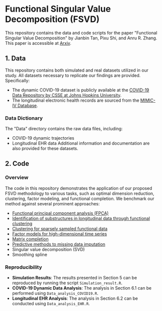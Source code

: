 # Functional Singular Value Decomposition (FSVD)

This repository contains the data and code scripts for the paper "Functional Singular Value Decomposition" by Jianbin Tan, Pixu Shi, and Anru R. Zhang. This paper is accessible at [Arxiv](https://arxiv.org/pdf/2410.03619).

## 1. Data

This repository contains both simulated and real datasets utilized in our study. All datasets necessary to replicate our findings are provided. Specifically: 
- The dynamic COVID-19 dataset is publicly available at the [COVID-19 Data Repository by CSSE at Johns Hopkins University](https://github.com/CSSEGISandData/COVID-19). 
- The longitudinal electronic health records are sourced from the [MIMIC-IV Database](https://physionet.org/content/mimiciv/3.0/).

### Data Dictionary
The "Data" directory contains the raw data files, including:
- COVID-19 dynamic trajectories
- Longitudinal EHR data
Additional information and documentation are also provided for these datasets.

## 2. Code
### Overview
The code in this repository demonstrates the application of our proposed FSVD methodology to various tasks, such as optimal dimension reduction, clustering, factor modeling, and functional completion. We benchmark our method against several prominent approaches:
- [Functional principal component analysis (FPCA)](https://cran.r-project.org/web/packages/fdapace/)
- [Identification of substructures in longitudinal data through functional clustering](https://cran.r-project.org/web/packages/fdapace/)
- [Clustering for sparsely sampled functional data](https://www.tandfonline.com/doi/abs/10.1198/016214503000189)
- [Factor models for high-dimensional time series](https://cran.r-project.org/web/packages/HDTSA/index.html)
- [Matrix completion](https://cran.r-project.org/web/packages/filling/index.html)
- [Predictive methods to missing data imputation](https://www.jmlr.org/papers/v18/17-073.html)
- Singular value decomposition (SVD)
- Smoothing spline

### Reproducibility
- **Simulation Results**: The results presented in Section 5 can be reproduced by running the script `Simulation_result.R`.
- **COVID-19 Dynamic Data Analysis**: The analysis in Section 6.1 can be performed using `Data_analysis_COVID19.R`.
- **Longitudinal EHR Analysis**: The analysis in Section 6.2 can be conducted using `Data_analysis_EHR.R`.
